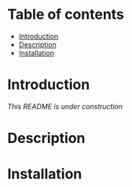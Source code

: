 # Table of contents
* [Introduction](#Introduction)
* [Description](#Description)
* [Installation](#Installation)


# Introduction

*This README is under construction*

# Description

# Installation

